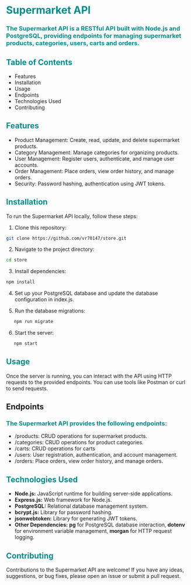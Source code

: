 # <span style="color:#008B8B;">Supermarket API</span>

### <span style="color:#008B8B;">The Supermarket API is a RESTful API built with Node.js and PostgreSQL, providing endpoints for managing supermarket products, categories, users, carts and orders.</span>

## <span style="color:#008B8B;">Table of Contents</span>

- Features
- Installation
- Usage
- Endpoints
- Technologies Used
- Contributing

## <span style="color:#008B8B;">Features</span>

- Product Management: Create, read, update, and delete supermarket products.
- Category Management: Manage categories for organizing products.
- User Management: Register users, authenticate, and manage user accounts.
- Order Management: Place orders, view order history, and manage orders.
- Security: Password hashing, authentication using JWT tokens.

## <span style="color:#008B8B;">Installation</span>

To run the Supermarket API locally, follow these steps:

1. Clone this repository:

```bash
git clone https://github.com/vr70147/store.git
```

2. Navigate to the project directory:

```bash
cd store
```

3. Install dependencies:

```bash
npm install
```

4. Set up your PostgreSQL database and update the database configuration in index.js.

5. Run the database migrations:

```bash
   npm run migrate
```

6. Start the server:

```bash
   npm start
```

## <span style="color:#008B8B;">Usage</span>

Once the server is running, you can interact with the API using HTTP requests to the provided endpoints. You can use tools like Postman or curl to send requests.

## Endpoints

### <span style="color:#008B8B;">The Supermarket API provides the following endpoints:</span>

- /products: CRUD operations for supermarket products.
- /categories: CRUD operations for product categories.
- /carts: CRUD operations for carts
- /users: User registration, authentication, and account management.
- /orders: Place orders, view order history, and manage orders.

## <span style="color:#008B8B;">Technologies Used</span>

- <b>Node.js:</b> JavaScript runtime for building server-side applications.
- <b>Express.js:</b> Web framework for Node.js.
- <b>PostgreSQL:</b> Relational database management system.
- <b>bcrypt.js:</b> Library for password hashing.
- <b>jsonwebtoken:</b> Library for generating JWT tokens.
- <b>Other Dependencies:</b> <b>pg</b> for PostgreSQL database interaction, <b>dotenv</b> for environment variable management, <b>morgan</b> for HTTP request logging.

## <span style="color:#008B8B;">Contributing</span>

Contributions to the Supermarket API are welcome! If you have any ideas, suggestions, or bug fixes, please open an issue or submit a pull request.
